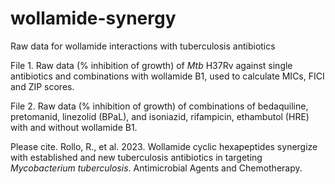 # wollamide-synergy
Raw data for wollamide interactions with tuberculosis antibiotics

File 1. Raw data (% inhibition of growth) of _Mtb_ H37Rv against single antibiotics and combinations with wollamide B1, used to calculate MICs, FICI and ZIP scores. 

File 2. Raw data (% inhibition of growth) of combinations of bedaquiline, pretomanid, linezolid (BPaL), and isoniazid, rifampicin, ethambutol (HRE) with and without wollamide B1. 

Please cite. Rollo, R., et al. 2023. Wollamide cyclic hexapeptides synergize with established and new tuberculosis antibiotics in targeting _Mycobacterium tuberculosis_.  Antimicrobial Agents and Chemotherapy. 
